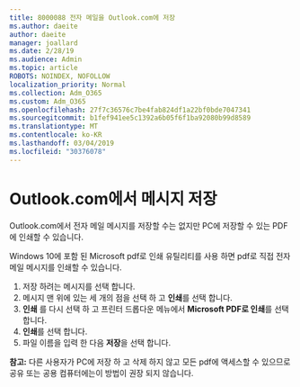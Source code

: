 ```yaml
---
title: 8000088 전자 메일을 Outlook.com에 저장
ms.author: daeite
author: daeite
manager: joallard
ms.date: 2/28/19
ms.audience: Admin
ms.topic: article
ROBOTS: NOINDEX, NOFOLLOW
localization_priority: Normal
ms.collection: Adm_O365
ms.custom: Adm_O365
ms.openlocfilehash: 27f7c36576c7be4fab824df1a22bf0bde7047341
ms.sourcegitcommit: b1fef941ee5c1392a6b05f6f1ba92080b99d8589
ms.translationtype: MT
ms.contentlocale: ko-KR
ms.lasthandoff: 03/04/2019
ms.locfileid: "30376078"
---
```

# <a name="saving-messages-in-outlookcom"></a>Outlook.com에서 메시지 저장

Outlook.com에서 전자 메일 메시지를 저장할 수는 없지만 PC에 저장할 수 있는 PDF에 인쇄할 수 있습니다.

Windows 10에 포함 된 Microsoft pdf로 인쇄 유틸리티를 사용 하면 pdf로 직접 전자 메일 메시지를 인쇄할 수 있습니다.

1. 저장 하려는 메시지를 선택 합니다.
2. 메시지 맨 위에 있는 세 개의 점을 선택 하 고 **인쇄**를 선택 합니다.
3. **인쇄** 를 다시 선택 하 고 프린터 드롭다운 메뉴에서 **Microsoft PDF로 인쇄**를 선택 합니다.
4. **인쇄**를 선택 합니다.
5. 파일 이름을 입력 한 다음 **저장**을 선택 합니다.

**참고:** 다른 사용자가 PC에 저장 하 고 삭제 하지 않고 모든 pdf에 액세스할 수 있으므로 공유 또는 공용 컴퓨터에는이 방법이 권장 되지 않습니다.
